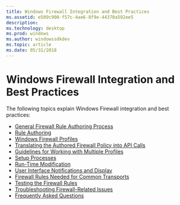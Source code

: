 ```yaml
---
title: Windows Firewall Integration and Best Practices
ms.assetid: e509c900-f57c-4ae6-8f9e-44370a592ee5
description: 
ms.technology: desktop
ms.prod: windows
ms.author: windowssdkdev
ms.topic: article
ms.date: 05/31/2018
---
```


# Windows Firewall Integration and Best Practices

The following topics explain Windows Firewall integration and best practices:

-   [General Firewall Rule Authoring Process](general-firewall-rule-authoring-process.md)
-   [Rule Authoring](rule-authoring.md)
-   [Windows Firewall Profiles](windows-firewall-profiles.md)
-   [Translating the Authored Firewall Policy into API Calls](translating-the-authored-firewall-policy-into-api-calls.md)
-   [Guidelines for Working with Multiple Profiles](guidelines-for-working-with-multiple-profiles.md)
-   [Setup Processes](set-up-processes.md)
-   [Run-Time Modification](run-time-modification.md)
-   [User Interface Notifications and Display](user-interface-notifications-and-display.md)
-   [Firewall Rules Needed for Common Transports](firewall-rules-needed-for-common-transports.md)
-   [Testing the Firewall Rules](testing-the-firewall-rules.md)
-   [Troubleshooting Firewall-Related Issues](troubleshooting-firewall-related-issues.md)
-   [Frequently Asked Questions](frequently-asked-questions.md)

 

 




